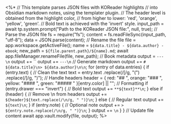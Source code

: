 <%*
// This template parses JSON files with KOReader highlights
// into Obsidian markdown notes, using the templater plugin.
// The header level is obtained from the highlight color,
// from higher to lower: 'red', 'orange', 'yellow', 'green'.
// Bold text is achieved with the 'invert' style.
input_path = await tp.system.prompt("Path to the KOReader JSON file:", null, true);
// Parse the JSON file
fs = require("fs");
content = fs.readFileSync(input_path, "utf-8");
data = JSON.parse(content);
// Rename the file
file = app.workspace.getActiveFile();
name = `${data.title} - ${data.author} - ebook`;
new_path = `${file.parent.path}/${name}.md`;
await app.fileManager.renameFile(file, new_path);
// Book metadata
output = `---\n`
output += ``
output += `---\n`
// Generate markdown
output += `# ${data.title}\n> ${data.author}\n\n`;
for (entry of data.entries) {
  if (entry.text) {
    // Clean the text
    text = entry.text
    .replace(/\[/g, "\(")
    .replace(/\]/g, "\)");
    // Handle headers
    header = {
      red: "## ",
      orange: "### ",
      yellow: "#### ",
      green: "##### "
    }[entry.color] || "";
    // Formatting
    if (entry.drawer === "invert") {  // Bold text
      output += `**${text}**\n`; 
    } else if (header) {  // Remove \n from headers
      output += `${header}${text.replace(/\n/g, " ")}\n`; 
    } else {  // Regular text
      output += `${text}\n`; 
    }
    if (entry.note) {  // Optional note
      output += `> ${entry.note.replace(/\n/g, " ")}\n`;
    }
    output += `\n`
  }
}
// Update file content
await app.vault.modify(file, output);
%>